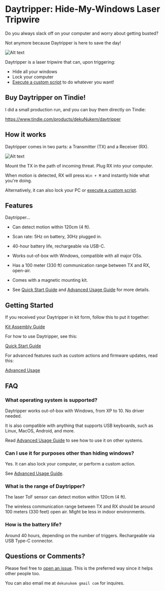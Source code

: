 # Daytripper: Hide-My-Windows Laser Tripwire

Do you always slack off on your computer and worry about getting busted?

Not anymore because Daytripper is here to save the day!

![Alt text](resources/photos/promo.gif)

Daytripper is a laser tripwire that can, upon triggering:

* Hide all your windows
* Lock your computer
* [Execute a custom script](/advanced_usage.md) to do whatever you want!

## Buy Daytripper on Tindie!

I did a small production run, and you can buy them directly on Tindie:

https://www.tindie.com/products/dekuNukem/daytripper

## How it works

Daytripper comes in two parts: a Transmitter (TX) and a Receiver (RX).

![Alt text](resources/photos/face_note.jpg)

Mount the TX in the path of incoming threat. Plug RX into your computer.

When motion is detected, RX will press `Win + M` and instantly hide what you're doing.

Alternatively, it can also lock your PC or [execute a custom script](/advanced_usage.md).

## Features

Daytripper...

* Can detect motion within 120cm (4 ft).

* Scan rate: 5Hz on battery, 30Hz plugged in.

* 40-hour battery life, rechargeable via USB-C.

* Works out-of-box with Windows, compatible with all major OSs.

* Has a 100 meter (330 ft) communication range between TX and RX, open-air.

* Comes with a magnetic mounting kit.

* See [Quick Start Guide](https://github.com/dekuNukem/daytripper/blob/master/quick_start_guide.md) and [Advanced Usage Guide](https://github.com/dekuNukem/daytripper/blob/master/advanced_usage.md) for more details.

## Getting Started

If you received your Daytripper in kit form, follow this to put it together:

[Kit Assembly Guide](/assembly_guide.md)

For how to use Daytripper, see this:

[Quick Start Guide](/quick_start_guide.md)

For advanced features such as custom actions and firmware updates, read this:

[Advanced Usage](/advanced_usage.md)

## FAQ

### What operating system is supported?

Daytripper works out-of-box with Windows, from XP to 10. No driver needed.

It is also compatible with anything that supports USB keyboards, such as Linux, MacOS, Android, and more.

Read [Advanced Usage Guide](/advanced_usage.md) to see how to use it on other systems.

### Can I use it for purposes other than hiding windows?

Yes. It can also lock your computer, or perform a custom action.

See [Advanced Usage Guide](/advanced_usage.md).

### What is the range of Daytripper?

The laser ToF sensor can detect motion within 120cm (4 ft).

The wireless communication range between TX and RX should be around 100 meters (330 feet) open air. Might be less in indoor environments. 

### How is the battery life?

Around 40 hours, depending on the number of triggers. Rechargeable via USB Type-C connector.

## Questions or Comments?

Please feel free to [open an issue](https://github.com/dekuNukem/daytripper/issues). This is the preferred way since it helps other people too.

You can also email me at `dekunukem gmail com` for inquires.
